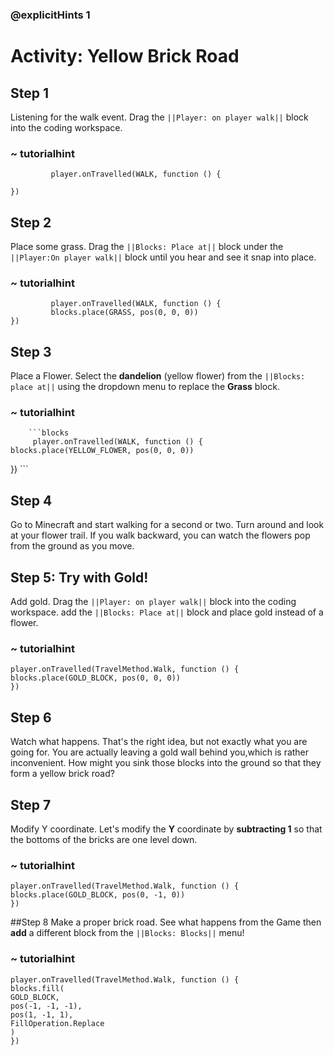 ### @explicitHints 1

# Activity: Yellow Brick Road

## Step 1 
Listening for the walk event. Drag the ``||Player: on player walk||`` block into the coding workspace.

### ~ tutorialhint
``` blocks
         player.onTravelled(WALK, function () {
	
})
```

## Step 2 
Place some grass. Drag the ``||Blocks: Place at||`` block under the ``||Player:On player walk||`` block until you hear and see it snap into place.

### ~ tutorialhint      
``` blocks
         player.onTravelled(WALK, function () {
   		 blocks.place(GRASS, pos(0, 0, 0))
})
```

## Step 3
Place a Flower. Select the **dandelion** (yellow flower) from the ``||Blocks: place at||`` using the dropdown menu to replace the **Grass** block. 

### ~ tutorialhint
        ```blocks
         player.onTravelled(WALK, function () {
    blocks.place(YELLOW_FLOWER, pos(0, 0, 0))
})
        ```

## Step 4 
Go to Minecraft and start walking for a second or two. Turn around and look at your flower trail. If you walk backward, you can watch the flowers pop from the ground as you move.


## Step 5: Try with Gold!

Add gold. Drag the ``||Player: on player walk||`` block into the coding workspace. add the ``||Blocks: Place at||`` block and place gold instead of a flower.

### ~ tutorialhint
``` blocks
player.onTravelled(TravelMethod.Walk, function () {
blocks.place(GOLD_BLOCK, pos(0, 0, 0))
})
```

## Step 6
Watch what happens. That's the right idea, but not exactly what you are going for. You are actually leaving a gold wall behind you,which is rather inconvenient. How might you sink those blocks into the ground so that they form a yellow brick road?

## Step 7  
Modify Y coordinate. Let's modify the **Y** coordinate by **subtracting 1** so that the bottoms of the bricks are one level down.

### ~ tutorialhint
``` blocks
player.onTravelled(TravelMethod.Walk, function () {
blocks.place(GOLD_BLOCK, pos(0, -1, 0))
})
```

##Step 8 
Make a proper brick road. See what happens from the Game then **add** a different block from the ``||Blocks: Blocks||`` menu!

### ~ tutorialhint
``` blocks
player.onTravelled(TravelMethod.Walk, function () {
blocks.fill(
GOLD_BLOCK,
pos(-1, -1, -1),
pos(1, -1, 1),
FillOperation.Replace
)
})
```

